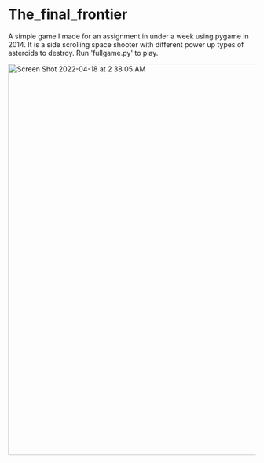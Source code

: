 # The_final_frontier
A simple game I made for an assignment in under a week using pygame in 2014. It is a side scrolling space shooter with different power up types of asteroids to destroy. Run 'fullgame.py' to play.

<img width="798" alt="Screen Shot 2022-04-18 at 2 38 05 AM" src="https://user-images.githubusercontent.com/15618772/163766483-16da346c-2714-44d1-be41-7b20b6773410.png">
